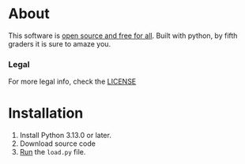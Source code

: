 # About
This software is [open source and free for all](#Legal). Built with python, by fifth graders it is sure to amaze you.

### Legal
For more legal info, check the [LICENSE](https://github.com/Rainesroom/ViewPoint/blob/main/LICENSE.md) 

# Installation
1. Install Python 3.13.0 or later.
2. Download source code
3. [Run](https://realpython.com/run-python-scripts/) the `load.py` file.
